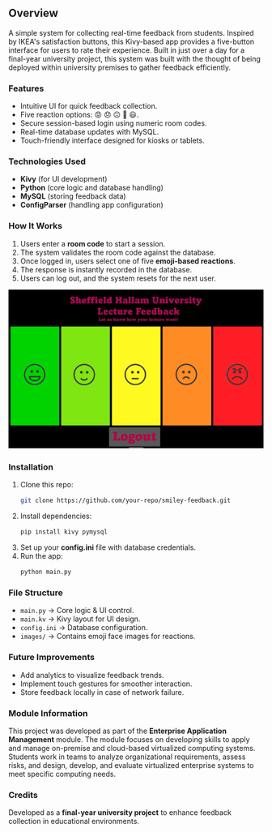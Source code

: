 ## Overview

A simple system for collecting real-time feedback from students. Inspired by IKEA's satisfaction buttons, this Kivy-based app provides a five-button interface for users to rate their experience. Built in just over a day for a final-year university project, this system was built with the thought of being deployed within university premises to gather feedback efficiently.

### Features
- Intuitive UI for quick feedback collection.
- Five reaction options: 😡 😞 😐 🙂 😃.
- Secure session-based login using numeric room codes.
- Real-time database updates with MySQL.
- Touch-friendly interface designed for kiosks or tablets.

### Technologies Used
- **Kivy** (for UI development)
- **Python** (core logic and database handling)
- **MySQL** (storing feedback data)
- **ConfigParser** (handling app configuration)

### How It Works
1. Users enter a **room code** to start a session.
2. The system validates the room code against the database.
3. Once logged in, users select one of five **emoji-based reactions**.
4. The response is instantly recorded in the database.
5. Users can log out, and the system resets for the next user.

![Smiley Image](https://raw.githubusercontent.com/actuallypav/SMILEY_kivy/refs/heads/main/SMILEY_pic.png)

### Installation
1. Clone this repo:
   ```sh
   git clone https://github.com/your-repo/smiley-feedback.git
   ```
2. Install dependencies:
   ```sh
   pip install kivy pymysql
   ```
3. Set up your **config.ini** file with database credentials.
4. Run the app:
   ```sh
   python main.py
   ```

### File Structure
- `main.py` → Core logic & UI control.
- `main.kv` → Kivy layout for UI design.
- `config.ini` → Database configuration.
- `images/` → Contains emoji face images for reactions.

### Future Improvements
- Add analytics to visualize feedback trends.
- Implement touch gestures for smoother interaction.
- Store feedback locally in case of network failure.

### Module Information
This project was developed as part of the **Enterprise Application Management** module. The module focuses on developing skills to apply and manage on-premise and cloud-based virtualized computing systems. Students work in teams to analyze organizational requirements, assess risks, and design, develop, and evaluate virtualized enterprise systems to meet specific computing needs.

### Credits
Developed as a **final-year university project** to enhance feedback collection in educational environments.

